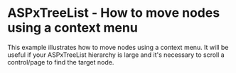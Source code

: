 # ASPxTreeList - How to move nodes using a context menu


<p>This example illustrates how to move nodes using a context menu. It will be useful if your ASPxTreeList hierarchy is large and it's necessary to scroll a control/page to find the target node.</p>

<br/>


